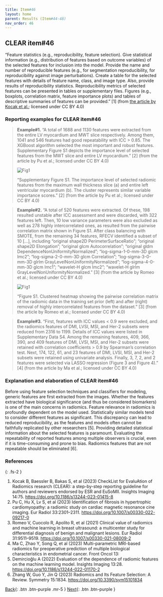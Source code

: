 ```yaml
---
title: Item#46
layout: home
parent: Results (Item#44-48)
nav_order: 46
---
```


## CLEAR item#46


“Feature statistics (e.g., reproducibility, feature selection). Give statistical information (e.g., distribution of features based on outcome variables) of the selected features for inclusion into the model. Provide the name and number of reproducible features (e.g., for segmentation reproducibility, for reproducibility against image perturbations). Create a table for the selected features with details of feature name, class, and image type. Also, provide results of reproducibility statistics. Reproducibility metrics of selected features can be presented in tables or supplementary files. Figures (e.g., boxplots, correlation matrix, feature importance plots) and tables of descriptive summaries of features can be provided.” [1] (from [the article by Kocak et al.](https://insightsimaging.springeropen.com/articles/10.1186/s13244-023-01415-8); licensed under CC BY 4.0)


### Reporting examples for CLEAR item#46

> **Example#1.** “A total of 1688 and 1130 features were extracted from the entire LV myocardium and MWT slice respectively. Among them, 1041 and 546 features had good repeatability with ICC > 0.85. The XGBoost algorithm selected the most important and robust features. Supplementary Figure S1 depicts the importance level of selected features from the MWT slice and entire LV myocardium.” [2] (from the article by Pu et al.; licensed under CC BY 4.0)
>
> ![Fig1](/CLEAR-E3/figs/Item46_Figure1.png)
>
> “Supplementary Figure S1. The importance level of selected radiomic features from the maximum wall thickness slice (a) and entire left ventricular myocardium (b). The cluster represents similar variable importance scores.” [2] (from the article by Pu et al.; licensed under CC BY 4.0)

> **Example#2.** “A total of 520 features were extracted. Of these, 198 resulted unstable after ICC assessment and were discarded, with 322 features left. Then, 10 low variance parameters were also excluded as well as 278 highly intercorrelated ones, as resulted from the pairwise correlation matrix shown in Figure S1. After class balancing with SMOTE, from the remaining 34 features, RFECV identified a subset of 10 […], including “original shape2D PerimeterSurfaceRatio”; “original shape2D Elongation”; “original glcm Autocorrelation”; “original gldm DependenceNonUniformityNormalized”; “log-sigma-1-0-mm-3D glcm Imc2”; “log-sigma-2-0-mm-3D glcm Correlation”; “log-sigma-3-0-mm-3D glrlm GrayLevelNonUniformityNormalized”; “log-sigma-4-0-mm-3D glcm Imc1”; “wavelet-H glcm Imc2”; “wavelet-H glrlm GrayLevelNonUniformityNormalized.” [3] (from the article by Romeo et al.; licensed under CC BY 4.0)
>
> ![Fig1](/CLEAR-E3/figs/Item46_Figure2.png)
>
> “Figure S1. Clustered heatmap showing the pairwise correlation matrix of the radiomic data in the training set prior (left) and after (right) removal of highly intercorrelated features from the dataset.”  [3] (from the article by Romeo et al.; licensed under CC BY 4.0)

> **Example#3.** “First, features with ICC values < 0.9 were excluded, and the radiomics features of DMI, LVSI, MSI, and Her-2 subsets were reduced from 2316 to 1199. Details of ICC values were listed in Supplementary Data S4. Among the remaining features, 409, 366, 390, and 409 features of DMI, LVSI, MSI, and Her-2 subsets were retained with correlation coefficients > 0.9 by Spearman’s correlation test. Next, 174, 122, 61, and 23 features of DMI, LVSI, MSI, and Her-2 subsets were retained using univariate analysis. Finally, 3, 7, 2, and 2 features were selected via LASSO regression (Figure 3 and Figure 4).” [4] (from the article by Ma et al.; licensed under CC BY 4.0)

### Explanation and elaboration of CLEAR item#46

Before using feature selection techniques and classifiers for modeling, generic features are first extracted from the images. Whether the features extracted have biological significance (and thus be considered biomarkers) is one of the main concerns in radiomics. Feature relevance in radiomics is profoundly dependent on the model used. Statistically similar models tend to consider different features as significant.  This discrepancy can lead to reduced reproducibility, as the features and models often cannot be faithfully replicated by other researchers [5]. Providing detailed statistical information about the selected features is paramount. Evaluating the repeatability of reported features among multiple observers is crucial, even if it is time-consuming and prone to bias. Radiomics features that are not repeatable should be eliminated [6].

### References

{: .fs-2 }

1. 	Kocak B, Baessler B, Bakas S, et al (2023) CheckList for EvaluAtion of Radiomics research (CLEAR): a step-by-step reporting guideline for authors and reviewers endorsed by ESR and EuSoMII. Insights Imaging 14:75. https://doi.org/10.1186/s13244-023-01415-8
2. 	Pu C, Hu X, Lv S, et al (2023) Identification of fibrosis in hypertrophic cardiomyopathy: a radiomic study on cardiac magnetic resonance cine imaging. Eur Radiol 33:2301–2311. https://doi.org/10.1007/s00330-022-09217-0
3. 	Romeo V, Cuocolo R, Apolito R, et al (2021) Clinical value of radiomics and machine learning in breast ultrasound: a multicenter study for differential diagnosis of benign and malignant lesions. Eur Radiol 31:9511–9519. https://doi.org/10.1007/s00330-021-08009-2
4. 	Ma C, Zhao Y, Song Q, et al (2023) Multi-parametric MRI-based radiomics for preoperative prediction of multiple biological characteristics in endometrial cancer. Front Oncol 13:
5. 	Demircioğlu A (2022) Evaluation of the dependence of radiomic features on the machine learning model. Insights Imaging 13:28. https://doi.org/10.1186/s13244-022-01170-2
6. 	Zhang W, Guo Y, Jin Q (2023) Radiomics and Its Feature Selection: A Review. Symmetry 15:1834. https://doi.org/10.3390/sym15101834


[Back](https://radiomic.github.io/CLEAR-E3/docs/Results%20(Item%2044-48)/Item45.html){: .btn .btn-purple .mr-5 }
[Next](https://radiomic.github.io/CLEAR-E3/docs/Results%20(Item%2044-48)/Item47.html){: .btn .btn-purple   }


